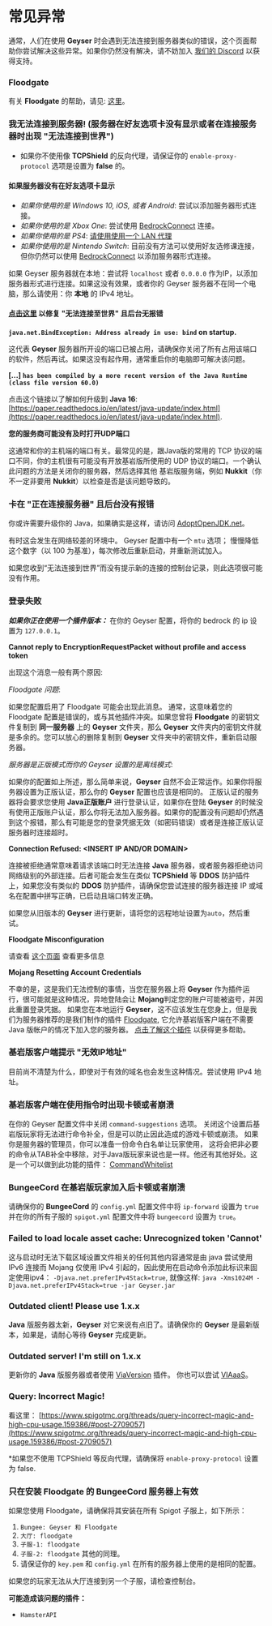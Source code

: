# 常见异常

通常，人们在使用 **Geyser** 时会遇到无法连接到服务器类似的错误，这个页面帮助你尝试解决这些异常。如果你仍然没有解决，请不妨加入 [我们的 Discord](https://discord.geysermc.org) 以获得支持。

### Floodgate

有关 **Floodgate** 的帮助，请见: [这里](../../floodgate-wiki/wen-ti.md)。

### 我无法连接到服务器! (服务器在好友选项卡没有显示或者在连接服务器时出现 "无法连接到世界")

* 如果你不使用像 **TCPShield** 的反向代理，请保证你的 `enable-proxy-protocol` 选项是设置为 **false** 的。

#### 如果服务器没有在好友选项卡显示

* _如果你使用的是 Windows 10, iOS, 或者 Android_: 尝试以添加服务器形式连接。
* _如果你使用的是 Xbox One_: 尝试使用 [BedrockConnect](https://github.com/GeyserMC/Geyser/wiki/Using-Geyser-with-Consoles) 连接。
* _如果你使用的是 PS4_: [请使用使用一个 LAN 代理](https://github.com/GeyserMC/Geyser/wiki/Using-Geyser-with-Consoles#playstation-4)
* _如果你使用的是 Nintendo Switch_: 目前没有方法可以使用好友选修课连接，但你仍然可以使用 [BedrockConnect](https://github.com/GeyserMC/Geyser/wiki/Using-Geyser-with-Consoles) 以添加服务器形式连接。

如果 Geyser 服务器就在本地：尝试将 `localhost` 或者 `0.0.0.0` 作为IP，以添加服务器形式进行连接。如果这没有效果，或者你的 Geyser 服务器不在同一个电脑，那么请使用：你 **本地** 的 IPv4 地址。

#### [点击这里](xiu-fu-wu-fa-lian-jie-zhi-shi-jie.md) 以修复 "无法连接至世界" 且后台无报错

**`java.net.BindException: Address already in use: bind` on startup.**

这代表 **Geyser** 服务器所开设的端口已被占用，请确保你关闭了所有占用该端口的软件，然后再试。如果这没有起作用，通常重启你的电脑即可解决该问题。

**\[...] `has been compiled by a more recent version of the Java Runtime (class file version 60.0)`**

点击这个链接以了解如何升级到 **Java 16**: [https://paper.readthedocs.io/en/latest/java-update/index.html](https://paper.readthedocs.io/en/latest/java-update/index.html).

**您的服务商可能没有及时打开UDP端口**

这通常和你的主机端的端口有关。最常见的是，跟Java版的常用的 TCP 协议的端口不同，你的主机很有可能没有开放基岩版所使用的 UDP 协议的端口。一个确认此问题的方法是关闭你的服务器，然后选择其他 基岩版服务端，例如 **Nukkit**（你不一定非要用 **Nukkit**）以检查是否是该问题导致的。

### 卡在 "正在连接服务器" 且后台没有报错

你或许需要升级你的 Java，如果确实是这样，请访问 [AdoptOpenJDK.net](https://adoptopenjdk.net)。

有时这会发生在网络较差的环境中。 Geyser 配置中有一个 `mtu` 选项； 慢慢降低这个数字（以 100 为基准），每次修改后重新启动，并重新测试加入。

如果您收到“无法连接到世界”而没有提示新的连接的控制台记录，则此选项很可能没有作用。

### 登录失败

_**如果你正在使用一个插件版本：**_ 在你的 Geyser 配置，将你的 bedrock 的 ip 设置为 `127.0.0.1`。

**Cannot reply to EncryptionRequestPacket without profile and access token**

出现这个消息一般有两个原因:

_Floodgate 问题_:

如果您配置启用了 Floodgate 可能会出现此消息。 通常，这意味着您的 Floodgate 配置是错误的，或与其他插件冲突。如果您曾将 **Floodgate** 的密钥文件复制到 **同一服务器** 上的 **Geyser** 文件夹，那么 **Geyser** 文件夹内的密钥文件就是多余的。您可以放心的删除复制到 **Geyser** 文件夹中的密钥文件，重新启动服务器。

_服务器是正版模式而你的 Geyser 设置的是离线模式_:

如果你的配置如上所述，那么简单来说，**Geyser** 自然不会正常运作。如果你将服务器设置为正版认证，那么你的 **Geyser** 配置也应该是相同的。 正版认证的服务器将会要求您使用 **Java正版账户** 进行登录认证，如果你在登陆 **Geyser** 的时候没有使用正版账户认证，那么你将无法加入服务器。如果你的配置没有问题却仍然遇到这个报错，那么有可能是您的登录凭据无效（如密码错误）或者是连接正版认证服务器时连接超时。

**Connection Refused: \<INSERT IP AND/OR DOMAIN>**

连接被拒绝通常意味着请求该端口时无法连接 **Java** 服务器，或者服务器拒绝访问网络级别的外部连接。后者可能会发生在类似 **TCPShield** 等 **DDOS** 防护插件上，如果您没有类似的 **DDOS** 防护插件，请确保您尝试连接的服务器连接 IP 或域名在配置中拼写正确，已启动且端口转发正确。

如果您从旧版本的 **Geyser** 进行更新，请将您的远程地址设置为`auto`，然后重试。

**Floodgate Misconfiguration**

请查看 [这个页面](../../floodgate-wiki/wen-ti.md) 查看更多信息

**Mojang Resetting Account Credentials**

不幸的是，这是我们无法控制的事情，当您在服务器上将 **Geyser** 作为插件运行，很可能就是这种情况，异地登陆会让 **Mojang**判定您的账户可能被盗号，并因此重置登录凭据。 如果您在本地运行 **Geyser**，这不应该发生在您身上，但是我们为服务器推荐的是我们制作的插件 [Floodgate](https://github.com/GeyserMC/Floodgate), 它允许基岩版客户端在不需要 Java 版帐户的情况下加入您的服务器。 [点击了解这个插件](https://github.com/GeyserMC/Geyser/wiki/Floodgate) 以获得更多帮助。

### 基岩版客户端提示 "无效IP地址"

目前尚不清楚为什么，即使对于有效的域名也会发生这种情况。尝试使用 IPv4 地址。

### 基岩版客户端在使用指令时出现卡顿或者崩溃

在你的 Geyser 配置文件中关闭 `command-suggestions` 选项。 关闭这个设置后基岩版玩家将无法进行命令补全，但是可以防止因此造成的游戏卡顿或崩溃。 如果你是服务器的管理员，你可以准备一份命令白名单让玩家使用， 这将会把非必要的命令从TAB补全中移除，对于Java版玩家来说也是一样。他还有其他好处。这是一个可以做到此功能的插件： [CommandWhitelist](https://www.spigotmc.org/resources/commandwhitelist-spigot-waterfall-velocity.81326/)

### BungeeCord 在基岩版玩家加入后卡顿或者崩溃

请确保你的 **BungeeCord** 的 `config.yml` 配置文件中将 `ip-forward` 设置为 `true` 并在你的所有子服的 `spigot.yml` 配置文件中将 `bungeecord` 设置为 `true`。

### Failed to load locale asset cache: Unrecognized token 'Cannot'

这与启动时无法下载区域设置文件相关的任何其他内容通常是由 java 尝试使用 IPv6 连接而 Mojang 仅使用 IPv4 引起的，因此使用在启动命令添加此标识来固定使用ipv4： `-Djava.net.preferIPv4Stack=true`, 就像这样: `java -Xms1024M -Djava.net.preferIPv4Stack=true -jar Geyser.jar`

### Outdated client! Please use 1.x.x

**Java** 版服务器太新，**Geyser** 对它来说有点旧了。请确保你的 **Geyser** 是最新版本，如果是，请耐心等待 **Geyser** 完成更新。

### Outdated server! I'm still on 1.x.x

更新你的 **Java** 版服务器或者使用 [ViaVersion](https://viaversion.com) 插件。 你也可以尝试 [VIAaaS](https://github.com/ViaVersion/VIAaaS)。

### Query: Incorrect Magic!

看这里： [https://www.spigotmc.org/threads/query-incorrect-magic-and-high-cpu-usage.159386/#post-2709057](https://www.spigotmc.org/threads/query-incorrect-magic-and-high-cpu-usage.159386/#post-2709057)

\*如果您不使用 TCPShield 等反向代理，请确保将 `enable-proxy-protocol` 设置为 false.

### 只在安装 Floodgate 的 BungeeCord 服务器上有效

如果您使用 Floodgate，请确保将其安装在所有 Spigot 子服上，如下所示：

1. `Bungee: Geyser 和 Floodgate`
2. `大厅: floodgate`
3. `子服-1: floodgate`
4. `子服-2: floodgate` 其他的同理。
5. 请保证你的 `key.pem` 和 `config.yml` 在所有的服务器上使用的是相同的配置。

如果您的玩家无法从大厅连接到另一个子服，请检查控制台。

**可能造成该问题的插件：**

* `HamsterAPI`
